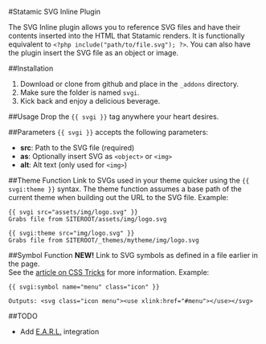 #Statamic SVG Inline Plugin

The SVG Inline plugin allows you to reference SVG files and have their contents inserted into the HTML that Statamic renders. It is functionally equivalent to `<?php include("path/to/file.svg"); ?>`. You can also have the plugin insert the SVG file as an object or image.

##Installation
1. Download or clone from github and place in the `_addons` directory.
2. Make sure the folder is named `svgi`.
3. Kick back and enjoy a delicious beverage. 

##Usage
Drop the `{{ svgi }}` tag anywhere your heart desires.

##Parameters
`{{ svgi }}` accepts the following parameters:
 - __src__: Path to the SVG file (required)
 - __as__: Optionally insert SVG as `<object>` or `<img>`
 - __alt__: Alt text (only used for `<img>`)
 
##Theme Function
Link to SVGs used in your theme quicker using the `{{ svgi:theme }}` syntax. The theme function assumes a base path of the current theme when building out the URL to the SVG file. Example:
```
{{ svgi src="assets/img/logo.svg" }}
Grabs file from SITEROOT/assets/img/logo.svg
 
{{ svgi:theme src="img/logo.svg" }}
Grabs file from SITEROOT/_themes/mytheme/img/logo.svg
```

##Symbol Function
__NEW!__ Link to SVG symbols as defined in a file earlier in the page.  
See the [article on CSS Tricks](http://css-tricks.com/svg-sprites-use-better-icon-fonts/) for more information. 
Example:
```
{{ svgi:symbol name="menu" class="icon" }}

Outputs: <svg class="icon menu"><use xlink:href="#menu"></use></svg>
```
 
##TODO
 - Add [E.A.R.L.](https://github.com/raygesualdo/statamic-earl) integration